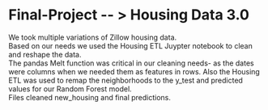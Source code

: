 # Final-Project -- > Housing Data 3.0

We took multiple variations of Zillow housing data.  
Based on our needs we used the Housing ETL Juypter notebook to clean and reshape the data.  
The pandas Melt function was critical in our cleaning needs- as the dates were columns when we needed them as features in rows. 
 Also the Housing ETL was used to remap the neighborhoods to the y_test and predicted values for our Random Forest model.  
 Files cleaned new_housing and final predictions.
